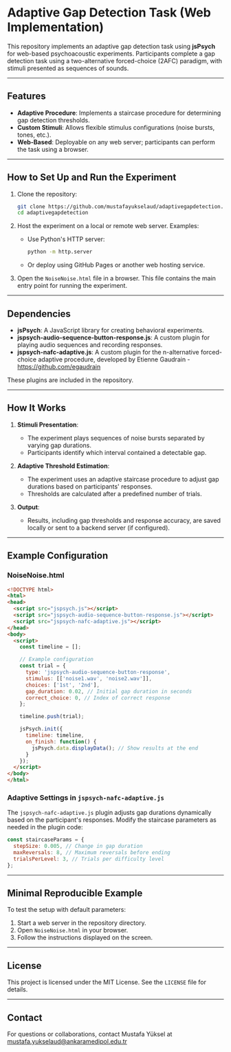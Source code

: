 # Adaptive Gap Detection Task (Web Implementation)

This repository implements an adaptive gap detection task using **jsPsych** for web-based psychoacoustic experiments. Participants complete a gap detection task using a two-alternative forced-choice (2AFC) paradigm, with stimuli presented as sequences of sounds.

---

## Features

- **Adaptive Procedure**: Implements a staircase procedure for determining gap detection thresholds.
- **Custom Stimuli**: Allows flexible stimulus configurations (noise bursts, tones, etc.).
- **Web-Based**: Deployable on any web server; participants can perform the task using a browser.

---

## How to Set Up and Run the Experiment

1. Clone the repository:
   ```bash
   git clone https://github.com/mustafayukselaud/adaptivegapdetection.git
   cd adaptivegapdetection
   ```

2. Host the experiment on a local or remote web server. Examples:
   - Use Python's HTTP server:
     ```bash
     python -m http.server
     ```
   - Or deploy using GitHub Pages or another web hosting service.

3. Open the `NoiseNoise.html` file in a browser. This file contains the main entry point for running the experiment.

---

## Dependencies

- **jsPsych**: A JavaScript library for creating behavioral experiments.
- **jspsych-audio-sequence-button-response.js**: A custom plugin for playing audio sequences and recording responses.
- **jspsych-nafc-adaptive.js**: A custom plugin for the n-alternative forced-choice adaptive procedure, developed by Etienne Gaudrain - https://github.com/egaudrain

These plugins are included in the repository.

---

## How It Works

1. **Stimuli Presentation**:
   - The experiment plays sequences of noise bursts separated by varying gap durations.
   - Participants identify which interval contained a detectable gap.

2. **Adaptive Threshold Estimation**:
   - The experiment uses an adaptive staircase procedure to adjust gap durations based on participants' responses.
   - Thresholds are calculated after a predefined number of trials.

3. **Output**:
   - Results, including gap thresholds and response accuracy, are saved locally or sent to a backend server (if configured).

---

## Example Configuration

### NoiseNoise.html

```html
<!DOCTYPE html>
<html>
<head>
  <script src="jspsych.js"></script>
  <script src="jspsych-audio-sequence-button-response.js"></script>
  <script src="jspsych-nafc-adaptive.js"></script>
</head>
<body>
  <script>
    const timeline = [];

    // Example configuration
    const trial = {
      type: 'jspsych-audio-sequence-button-response',
      stimulus: [['noise1.wav', 'noise2.wav']],
      choices: ['1st', '2nd'],
      gap_duration: 0.02, // Initial gap duration in seconds
      correct_choice: 0, // Index of correct response
    };

    timeline.push(trial);

    jsPsych.init({
      timeline: timeline,
      on_finish: function() {
        jsPsych.data.displayData(); // Show results at the end
      }
    });
  </script>
</body>
</html>
```

### Adaptive Settings in `jspsych-nafc-adaptive.js`

The `jspsych-nafc-adaptive.js` plugin adjusts gap durations dynamically based on the participant's responses. Modify the staircase parameters as needed in the plugin code:
```javascript
const staircaseParams = {
  stepSize: 0.005, // Change in gap duration
  maxReversals: 8, // Maximum reversals before ending
  trialsPerLevel: 3, // Trials per difficulty level
};
```

---

## Minimal Reproducible Example

To test the setup with default parameters:
1. Start a web server in the repository directory.
2. Open `NoiseNoise.html` in your browser.
3. Follow the instructions displayed on the screen.

---

## License

This project is licensed under the MIT License. See the `LICENSE` file for details.

---

## Contact

For questions or collaborations, contact Mustafa Yüksel at mustafa.yukselaud@ankaramedipol.edu.tr

